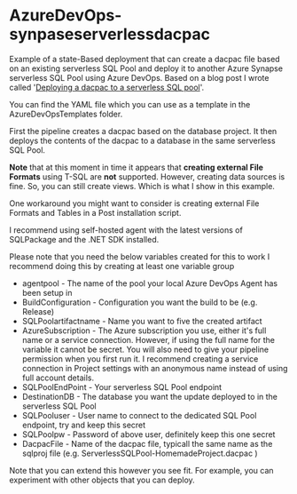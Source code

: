 # AzureDevOps-synpaseserverlessdacpac
Example of a state-Based deployment that can create a dacpac file based on an existing serverless SQL Pool and deploy it to another Azure Synapse serverless SQL Pool using Azure DevOps. Based on a blog post I wrote called '[Deploying a dacpac to a serverless SQL pool](https://www.kevinrchant.com/2023/02/15/deploying-a-dacpac-to-a-serverless-sql-pool/)'.

You can find the YAML file which you can use as a template in the AzureDevOpsTemplates folder.

First the pipeline creates a dacpac based on the database project. It then deploys the contents of the dacpac to a database in the same  serverless SQL Pool.

**Note** that at this moment in time it appears that **creating external File Formats** using T-SQL are **not** supported. However, creating data sources is fine. So, you can still create views. Which is what I show in this example.

One workaround you might want to consider is creating external File Formats and Tables in a Post installation script.

I recommend using self-hosted agent with the latest versions of SQLPackage and the .NET SDK installed.

Please note that you need the below variables created for this to work
I recommend doing this by creating at least one variable group
  * agentpool - The name of the pool your local Azure DevOps Agent has been setup in
  * BuildConfiguration - Configuration you want the build to be (e.g. Release)
  * SQLPoolartifactname - Name you want to five the created artifact
  * AzureSubscription - The Azure subscription you use, either it's full name or a service connection. However, if using the full name for the variable it cannot be secret. You will also need to give your pipeline permission when you first run it. I recommend creating a service connection in Project settings with an anonymous name instead of using full account details.
  * SQLPoolEndPoint - Your serverless SQL Pool endpoint
  * DestinationDB - The database you want the update deployed to in the serverless SQL Pool
  * SQLPooluser - User name to connect to the dedicated SQL Pool endpoint, try and keep this secret
  * SQLPoolpw - Password of above user, definitely keep this one secret
  * DacpacFile - Name of the dacpac file, typicall the same name as the sqlproj file (e.g. ServerlessSQLPool-HomemadeProject.dacpac )

Note that you can extend this however you see fit. For example, you can experiment with other objects that you can deploy.

